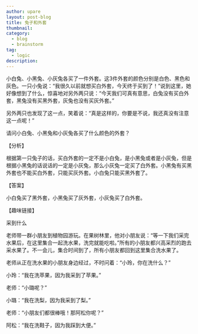 ```yaml
---
author: upare
layout: post-blog
title: 兔子和外套
thumbnail:
category:
  - blog
  - brainstorm
tag:
  - logic
description: 
---
```

小白兔、小黑兔、小灰兔各买了一件外套。这3件外套的颜色分别是白色、黑色和灰色。一只小兔说：“我很久以前就想买白外套，今天终于买到了！”说到这里，她好像想到了什么，惊喜地对另外两只说：“今天我们可真有意思，白兔没有买白外套，黑兔没有买黑外套，灰兔也没有买灰外套。”

另外两只也发现了这一点，笑着说：“真是这样的，你要是不说，我还真没有注意这一点呢！”

请问小白兔、小黑兔和小灰兔各买了什么颜色的外套？

【分析】

根据第一只兔子的话，买白外套的一定不是小白兔，是小黑兔或者是小灰兔，但是根据小黑兔的话说话的一定是小灰兔，那么小灰兔一定买了白外套。小黑兔有买黑外套也不能买白外套，只能买灰外套。小白兔只能买黑外套了。

【答案】

小白兔买了黑外套，小黑兔买了灰外套，小灰兔买了白外套。

【趣味链接】

采到什么

老师带一群小朋友到植物园游玩。在果树林里，他对小朋友说：“等一下我们采完水果后，在这里集合一起洗水果，洗完就能吃啦。”所有的小朋友都兴高采烈的跑去采水果了。不一会儿，集合时间到了，所有小朋友都回到这里集合洗水果了。

老师从正在洗水果的小朋友身边经过，不时问着：“小玲，你在洗什么？”

小玲：“我在洗苹果，因为我采到了苹果。”

老师：“小璐呢？”

小璐：“我在洗梨，因为我采到了梨。”

老师：“小朋友们都很棒哦！那阿松你呢？”

阿松：“我在洗鞋子，因为我踩到大便。”